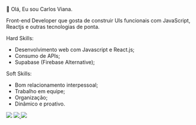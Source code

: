 <p align="left">
  👋 Olá, Eu sou Carlos Viana. 

  Front-end Developer que gosta de construir UIs funcionais com JavaScript, Reactjs e outras tecnologias de ponta.

  Hard Skills: 
  - Desenvolvimento web com Javascript e React.js; 
  - Consumo de APIs; 
  - Supabase (Firebase Alternative);

  Soft Skills: 
  - Bom relacionamento interpessoal; 
  - Trabalho em equipe;
  - Organização; 
  - Dinâmico e proativo.
</p>

<p align="left">
  <a href="mailto:eduardostrink@gmail.com" alt="Gmail">
  <img src="https://img.shields.io/badge/-Gmail-FF0000?style=flat-square&labelColor=FF0000&logo=gmail&logoColor=white&link=eduardostrink@gmail.com" /></a>

  <a href="https://www.linkedin.com/in/carlos-eduardo-alves-viana" alt="Linkedin">
  <img src="https://img.shields.io/badge/-Linkedin-0e76a8?style=flat-square&logo=Linkedin&logoColor=white&link=https://www.linkedin.com/in/carlos-eduardo-alves-viana/" />
  </a>

  <a href="https://wa.me/5586994873708" alt="WhatsApp">
  <img src="https://img.shields.io/badge/-WhatsApp-25d366?style=flat-square&labelColor=25d366&logo=whatsapp&logoColor=white&link=https://wa.me/5586994873708"/>
  </a>
</p>
